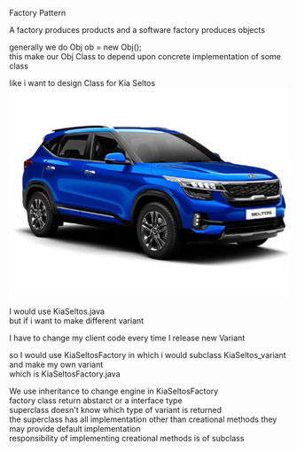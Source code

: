 Factory Pattern<br>

A factory produces products and a software factory produces objects<br>

generally we do Obj ob = new Obj(); <br>
this make our Obj Class to depend upon concrete implementation of some class<br>


like i want to design Class for Kia Seltos <br>
<img src="../src/Kia-Seltos.jpg"><br>

I would use KiaSeltos.java <br>
but if i want to make different variant <br>

I have to change my client code every time I release new Variant<br>

so I would use KiaSeltosFactory in which i would subclass KiaSeltos_variant and make my own variant<br>
which is KiaSeltosFactory.java<br>

We use inheritance to change engine in KiaSeltosFactory  <br>
factory class return abstarct or a interface type  <br>
superclass doesn't know which type of variant is returned <br>
the superclass has all implementation other than creational methods they may provide default implementation <br>
responsibility of implementing creational methods is of subclass <br>

